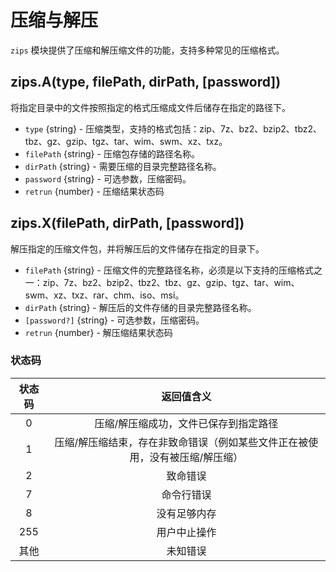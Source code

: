 # 压缩与解压

`zips` 模块提供了压缩和解压缩文件的功能，支持多种常见的压缩格式。

## zips.A(type, filePath, dirPath, [password])

将指定目录中的文件按照指定的格式压缩成文件后储存在指定的路径下。

- `type` {string} - 压缩类型，支持的格式包括：zip、7z、bz2、bzip2、tbz2、tbz、gz、gzip、tgz、tar、wim、swm、xz、txz。
- `filePath` {string} - 压缩包存储的路径名称。
- `dirPath` {string} - 需要压缩的目录完整路径名称。
- `password` {string} - 可选参数，压缩密码。
- `retrun` {number} - 压缩结果状态码

## zips.X(filePath, dirPath, [password])

解压指定的压缩文件包，并将解压后的文件储存在指定的目录下。

- `filePath` {string} - 压缩文件的完整路径名称，必须是以下支持的压缩格式之一：zip、7z、bz2、bzip2、tbz2、tbz、gz、gzip、tgz、tar、wim、swm、xz、txz、rar、chm、iso、msi。
- `dirPath` {string} - 解压后的文件存储的目录完整路径名称。
- `[password?]` {string} - 可选参数，压缩密码。
- `retrun` {number} - 解压缩结果状态码

### 状态码

| 状态码 |                                  返回值含义                                  |
| :----: | :--------------------------------------------------------------------------: |
|   0    |                    压缩/解压缩成功，文件已保存到指定路径                     |
|   1    | 压缩/解压缩结束，存在非致命错误（例如某些文件正在被使用，没有被压缩/解压缩） |
|   2    |                                   致命错误                                   |
|   7    |                                  命令行错误                                  |
|   8    |                                 没有足够内存                                 |
|  255   |                                 用户中止操作                                 |
|  其他  |                                   未知错误                                   |

